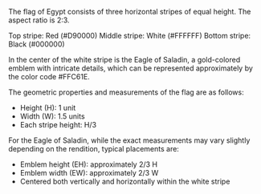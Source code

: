 The flag of Egypt consists of three horizontal stripes of equal height. The aspect ratio is 2:3.

Top stripe: Red (#D90000)
Middle stripe: White (#FFFFFF)
Bottom stripe: Black (#000000)

In the center of the white stripe is the Eagle of Saladin, a gold-colored emblem with intricate details, which can be represented approximately by the color code #FFC61E.

The geometric properties and measurements of the flag are as follows:

- Height (H): 1 unit
- Width (W): 1.5 units
- Each stripe height: H/3

For the Eagle of Saladin, while the exact measurements may vary slightly depending on the rendition, typical placements are:

- Emblem height (EH): approximately 2/3 H
- Emblem width (EW): approximately 2/3 W
- Centered both vertically and horizontally within the white stripe